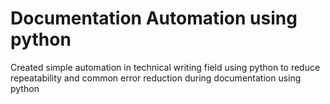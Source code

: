 # Documentation Automation using python
Created simple automation in technical writing field using python to reduce repeatability and common error reduction during documentation using python 
